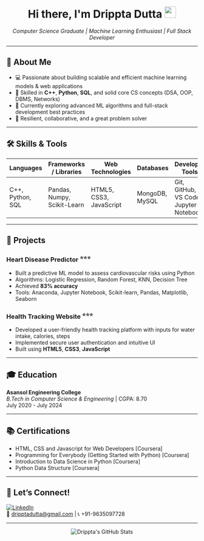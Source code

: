 <!-- Heading with waving hand animation -->
<h1 align="center">
  Hi there, I'm Drippta Dutta <img src="https://media.giphy.com/media/hvRJCLFzcasrR4ia7z/giphy.gif" width="30px" alt="waving hand"/>
</h1>

<p align="center">
  <em>Computer Science Graduate | Machine Learning Enthusiast | Full Stack Developer</em>
</p>

---

## 🚀 About Me

- 💻 Passionate about building scalable and efficient machine learning models & web applications
- 🧠 Skilled in **C++**, **Python**, **SQL**, and solid core CS concepts (DSA, OOP, DBMS, Networks)
- 🌱 Currently exploring advanced ML algorithms and full-stack development best practices
- 🌟 Resilient, collaborative, and a great problem solver

---

## 🛠️ Skills & Tools

| Languages           | Frameworks / Libraries  | Web Technologies      | Databases       | Developer Tools         |
|---------------------|------------------------|----------------------|-----------------|-------------------------|
| C++, Python, SQL    | Pandas, Numpy, Scikit-Learn | HTML5, CSS3, JavaScript | MongoDB, MySQL  | Git, GitHub, VS Code, Jupyter Notebook |

---

## 📂 Projects

### Heart Disease Predictor <sup>⭐️⭐️⭐️</sup>
- Built a predictive ML model to assess cardiovascular risks using Python
- Algorithms: Logistic Regression, Random Forest, KNN, Decision Tree
- Achieved **83% accuracy**
- Tools: Anaconda, Jupyter Notebook, Scikit-learn, Pandas, Matplotlib, Seaborn

### Health Tracking Website <sup>⭐️⭐️⭐️</sup>
- Developed a user-friendly health tracking platform with inputs for water intake, calories, steps
- Implemented secure user authentication and intuitive UI
- Built using **HTML5**, **CSS3**, **JavaScript**

---

## 🎓 Education

**Asansol Engineering College**  
*B.Tech in Computer Science & Engineering* | CGPA: 8.70  
July 2020 - July 2024

---

## 📚 Certifications

- HTML, CSS and Javascript for Web Developers [Coursera]  
- Programming for Everybody (Getting Started with Python) [Coursera]  
- Introduction to Data Science in Python [Coursera]  
- Python Data Structure [Coursera]

---

## 🚀 Let’s Connect!

[![LinkedIn](https://img.shields.io/badge/LinkedIn-0077B5?style=for-the-badge&logo=linkedin&logoColor=white)](https://linkedin.com/in/dripptadutta)  
📧 dripptadutta@gmail.com | 📞 +91-9635097728

---

<p align="center">
  <img src="https://github-readme-stats.vercel.app/api?username=dripptadutta&show_icons=true&theme=radical" alt="Drippta's GitHub Stats" />
</p>
